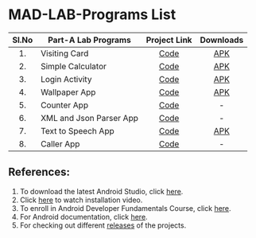 # MAD-LAB-Programs List

| Sl.No | Part-A Lab Programs | Project Link | Downloads |
|:-----:|---------------------|:------------:|:---------:|
| 1. | Visiting Card | [Code](https://github.com/Raghuvorkady/MAD-LAB-Programs/tree/main/p1-VisitingCard/) | [APK](https://github.com/Raghuvorkady/MAD-LAB-Programs/releases/download/p1-v1.0.0/Visiting_Card_v1.0.0.apk) | 
| 2. | Simple Calculator | [Code](https://github.com/Raghuvorkady/MAD-LAB-Programs/tree/main/p2-SimpleCalculator/) | [APK](https://github.com/Raghuvorkady/MAD-LAB-Programs/releases/download/p2-v1.1.1/SimpleCalculator_v1.1.1.apk) |
| 3. | Login Activity | [Code](https://github.com/Raghuvorkady/MAD-LAB-Programs/tree/main/p3-LoginActivity/) | [APK](https://github.com/Raghuvorkady/MAD-LAB-Programs/releases/download/p3-v1.0.0/Login_Activity_v1.0.0.apk) |
| 4. | Wallpaper App | [Code](https://github.com/Raghuvorkady/MAD-LAB-Programs/tree/main/p4-WallpaperApp/) | [APK](https://github.com/Raghuvorkady/MAD-LAB-Programs/releases/download/p4-v1.0.0/Wallpaper_App_v1.0.0.apk) |
| 5. | Counter App | [Code](https://github.com/Raghuvorkady/MAD-LAB-Programs/tree/main/p5-CounterApp/) | - |
| 6. | XML and Json Parser App | [Code](https://github.com/Raghuvorkady/MAD-LAB-Programs/tree/main/p6-ParsingXmlAndJson/) | - |
| 7. | Text to Speech App | [Code](https://github.com/Raghuvorkady/MAD-LAB-Programs/tree/main/p7-TextToSpeechApp/) | [APK](https://github.com/Raghuvorkady/MAD-LAB-Programs/releases/download/p7-v1.0.1/TextToSpeech_App_v1.0.1.apk) |
| 8. | Caller App | [Code](https://github.com/Raghuvorkady/MAD-LAB-Programs/tree/main/p8-CallAndSaveApp/) | - |

## References:
1. To download the latest Android Studio, click [here](https://developer.android.com/studio).
2. Click [here](https://youtu.be/0zx_eFyHRU0?t=371) to watch installation video.
2. To enroll in Android Developer Fundamentals Course, click [here](https://developer.android.com/courses/fundamentals-training/overview-v2).
3. For Android documentation, click [here](https://developer.android.com/guide).
4. For checking out different [releases](https://github.com/Raghuvorkady/MAD-LAB-Programs/releases) of the projects.
